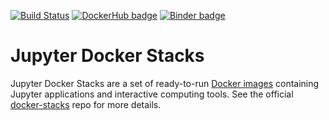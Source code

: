 [![Build Status](https://travis-ci.org/luigidifraia/docker-stacks.svg?branch=master)](https://travis-ci.org/luigidifraia/docker-stacks "Build status of luigidifraia/datacube-notebook")
[![DockerHub badge](https://images.microbadger.com/badges/version/luigidifraia/datacube-notebook:v1.2.0-alpha.svg)](https://microbadger.com/images/luigidifraia/datacube-notebook "Stable tag/version of luigidifraia/datacube-notebook")
[![Binder badge](https://mybinder.org/badge_logo.svg)](https://mybinder.org/v2/gh/luigidifraia/datacube-notebook-binder/master?filepath=README.ipynb "Launch a luigidifraia/datacube-notebook container on mybinder.org")

# Jupyter Docker Stacks
Jupyter Docker Stacks are a set of ready-to-run [Docker images](https://hub.docker.com/u/jupyter) containing Jupyter applications and interactive computing tools. See the official [docker-stacks](https://github.com/jupyter/docker-stacks/) repo for more details.
